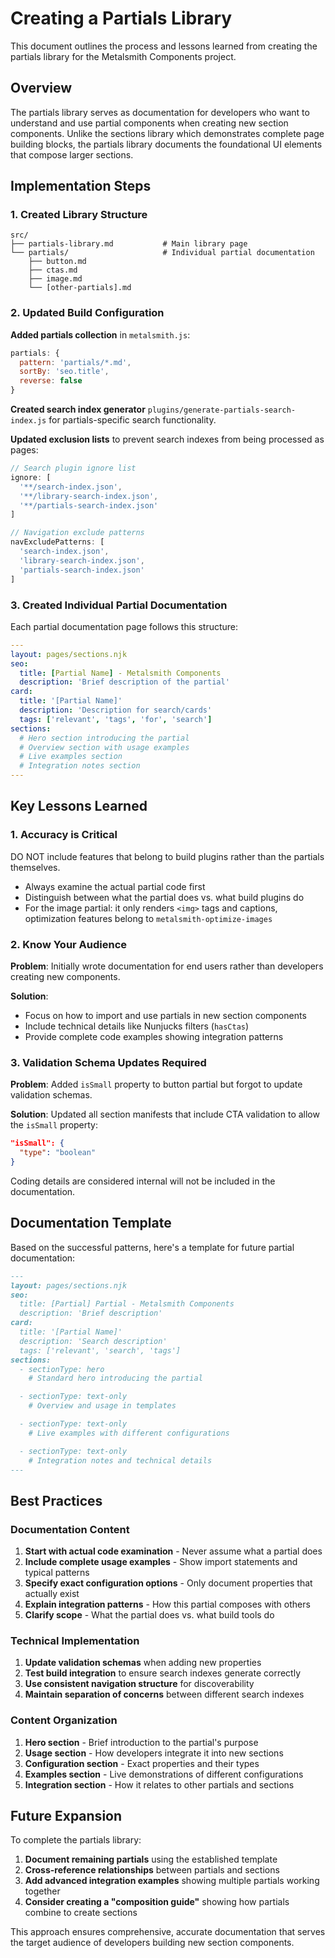# Creating a Partials Library

This document outlines the process and lessons learned from creating the partials library for the Metalsmith Components project.

## Overview

The partials library serves as documentation for developers who want to understand and use partial components when creating new section components. Unlike the sections library which demonstrates complete page building blocks, the partials library documents the foundational UI elements that compose larger sections.

## Implementation Steps

### 1. Created Library Structure

```
src/
├── partials-library.md           # Main library page
└── partials/                     # Individual partial documentation
    ├── button.md
    ├── ctas.md
    ├── image.md
    └── [other-partials].md
```

### 2. Updated Build Configuration

**Added partials collection** in `metalsmith.js`:
```javascript
partials: {
  pattern: 'partials/*.md',
  sortBy: 'seo.title',
  reverse: false
}
```

**Created search index generator** `plugins/generate-partials-search-index.js` for partials-specific search functionality.

**Updated exclusion lists** to prevent search indexes from being processed as pages:
```javascript
// Search plugin ignore list
ignore: [
  '**/search-index.json',
  '**/library-search-index.json',
  '**/partials-search-index.json'
]

// Navigation exclude patterns
navExcludePatterns: [
  'search-index.json',
  'library-search-index.json',
  'partials-search-index.json'
]
```

### 3. Created Individual Partial Documentation

Each partial documentation page follows this structure:

```yaml
---
layout: pages/sections.njk
seo:
  title: [Partial Name] - Metalsmith Components
  description: 'Brief description of the partial'
card:
  title: '[Partial Name]'
  description: 'Description for search/cards'
  tags: ['relevant', 'tags', 'for', 'search']
sections:
  # Hero section introducing the partial
  # Overview section with usage examples
  # Live examples section
  # Integration notes section
---
```

## Key Lessons Learned

### 1. Accuracy is Critical

DO NOT include features that belong to build plugins rather than the partials themselves.

- Always examine the actual partial code first
- Distinguish between what the partial does vs. what build plugins do
- For the image partial: it only renders `<img>` tags and captions, optimization features belong to `metalsmith-optimize-images`

### 2. Know Your Audience

**Problem**: Initially wrote documentation for end users rather than developers creating new components.

**Solution**:
- Focus on how to import and use partials in new section components
- Include technical details like Nunjucks filters (`hasCtas`)
- Provide complete code examples showing integration patterns

### 3. Validation Schema Updates Required

**Problem**: Added `isSmall` property to button partial but forgot to update validation schemas.

**Solution**: Updated all section manifests that include CTA validation to allow the `isSmall` property:
```json
"isSmall": {
  "type": "boolean"
}
```

Coding details are considered internal will not be included in the documentation.


## Documentation Template

Based on the successful patterns, here's a template for future partial documentation:

```markdown
---
layout: pages/sections.njk
seo:
  title: [Partial] Partial - Metalsmith Components
  description: 'Brief description'
card:
  title: '[Partial Name]'
  description: 'Search description'
  tags: ['relevant', 'search', 'tags']
sections:
  - sectionType: hero
    # Standard hero introducing the partial

  - sectionType: text-only
    # Overview and usage in templates

  - sectionType: text-only
    # Live examples with different configurations

  - sectionType: text-only
    # Integration notes and technical details
---
```

## Best Practices

### Documentation Content

1. **Start with actual code examination** - Never assume what a partial does
2. **Include complete usage examples** - Show import statements and typical patterns
3. **Specify exact configuration options** - Only document properties that actually exist
4. **Explain integration patterns** - How this partial composes with others
5. **Clarify scope** - What the partial does vs. what build tools do

### Technical Implementation

1. **Update validation schemas** when adding new properties
2. **Test build integration** to ensure search indexes generate correctly
3. **Use consistent navigation structure** for discoverability
4. **Maintain separation of concerns** between different search indexes

### Content Organization

1. **Hero section** - Brief introduction to the partial's purpose
2. **Usage section** - How developers integrate it into new sections
3. **Configuration section** - Exact properties and their types
4. **Examples section** - Live demonstrations of different configurations
5. **Integration section** - How it relates to other partials and sections

## Future Expansion

To complete the partials library:

1. **Document remaining partials** using the established template
2. **Cross-reference relationships** between partials and sections
3. **Add advanced integration examples** showing multiple partials working together
4. **Consider creating a "composition guide"** showing how partials combine to create sections

This approach ensures comprehensive, accurate documentation that serves the target audience of developers building new section components.